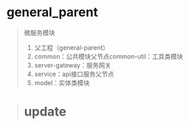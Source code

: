 # general_parent

> 微服务模块
>
> 1. 父工程（general-parent）
> 2. common：公共模块父节点common-util：工具类模块
> 3. server-gateway：服务网关
> 4. service：api接口服务父节点
> 5. model：实体类模块

> update
> ======